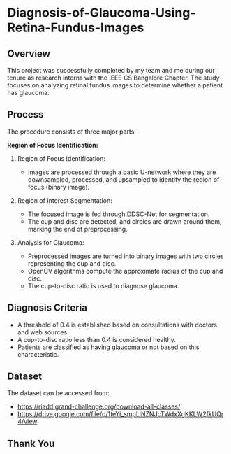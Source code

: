 # Diagnosis-of-Glaucoma-Using-Retina-Fundus-Images

## Overview
This project was successfully completed by my team and me during our tenure as research interns with the IEEE CS Bangalore Chapter. The study focuses on analyzing retinal fundus images to determine whether a patient has glaucoma.

## Process
The procedure consists of three major parts:

**Region of Focus Identification:**

1. Region of Focus Identification:
   - Images are processed through a basic U-network where they are downsampled, processed, and upsampled to identify the region of focus (binary image).

2. Region of Interest Segmentation:
   - The focused image is fed through DDSC-Net for segmentation.
   - The cup and disc are detected, and circles are drawn around them, marking the end of preprocessing.

3. Analysis for Glaucoma:
   - Preprocessed images are turned into binary images with two circles representing the cup and disc.
   - OpenCV algorithms compute the approximate radius of the cup and disc.
   - The cup-to-disc ratio is used to diagnose glaucoma.
  
## Diagnosis Criteria

- A threshold of 0.4 is established based on consultations with doctors and web sources.
- A cup-to-disc ratio less than 0.4 is considered healthy.
- Patients are classified as having glaucoma or not based on this characteristic.

## Dataset
The dataset can be accessed from:
- https://riadd.grand-challenge.org/download-all-classes/
- https://drive.google.com/file/d/1teYi_smpLiNZNJcTWdxXgKKLW2fkUQr4/view

## Thank You

